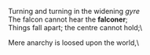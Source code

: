 Turning and turning in the widening *gyre*\
The falcon cannot hear the **falconer**;\
Things fall apart; the centre cannot hold;\

Mere anarchy is loosed upon the world,\
